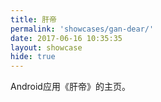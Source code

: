 ```yaml
---
title: 肝帝
permalink: 'showcases/gan-dear/'
date: 2017-06-16 10:35:35
layout: showcase
hide: true
---
```


Android应用《肝帝》的主页。